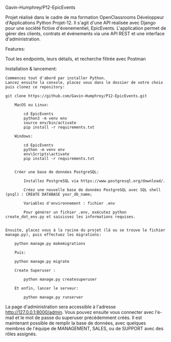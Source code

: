 Gavin-Humphrey/P12-EpicEvents

Projet réalisé dans le cadre de ma formation OpenClassrooms Développeur d'Applications Python Projet-12.
Il s'agit d'une API réalisée avec Django pour une société fictive d'évenementiel, EpicEvents.
L'application permet de gérer des clients, contrats et événements via une API REST et une interface d'administration.

Features:

Tout les endpoints, leurs détails, et recherche filtrée avec Postman

Installation & lancement:

    Commencez tout d'abord par installer Python.
    Lancez ensuite la console, placez vous dans le dossier de votre choix puis clonez ce repository:

    git clone https://github.com/Gavin-Humphrey/P12-EpicEvents.git

        MacOS ou Linux:

            cd EpicEvents
            python3 -m venv env
            source env/bin/activate
            pip install -r requirements.txt

        Windows:

            cd EpicEvents
            python -m venv env
            env\Scripts\activate
            pip install -r requirements.txt

        
        Créer une base de données PostgreSQL:

            Installez PostgreSQL via https://www.postgresql.org/download/. 

            Créez une nouvelle base de données PostgreSQL avec SQL shell (psql) : CREATE DATABASE your_db_name;

            Variables d'environnement : fichier .env

            Pour générer un fichier .env, exécutez python create_dot_env.py et saisissez les informations requises.


    Ensuite, placez vous à la racine du projet (là ou se trouve le fichier manage.py), puis effectuez les migrations:

        python manage.py makemigrations

        Puis:

        python manage.py migrate

        Create Superuser :

            python manage.py createsuperuser

        Et enfin, lancer le serveur:

            python manage.py runserver

La page d'administration sera accessible à l'adresse http://127.0.0.1:8000/admin. Vous pouvez ensuite vous connecter avec l'e-mail et le mot de passe du superuser précédemment créés. Il est maintenant possible de remplir la base de données, avec quelques membres de l'équipe de MANAGEMENT, SALES, ou de SUPPORT avec des rôles assignés.
